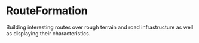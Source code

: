 # RouteFormation
Building interesting routes over rough terrain and road infrastructure as well as displaying their characteristics.
